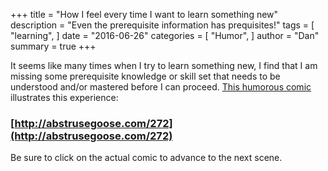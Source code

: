 +++
title = "How I feel every time I want to learn something new"
description = "Even the prerequisite information has prequisites!"
tags = [
    "learning",
]
date = "2016-06-26"
categories = [
    "Humor",
]
author = "Dan"
summary = true 
+++

It seems like many times when I try to learn something new, I find that I am missing some prerequisite knowledge or skill set that needs to be understood and/or mastered before I can proceed. [This humorous comic](http://abstrusegoose.com/272) illustrates this experience:

### [http://abstrusegoose.com/272](http://abstrusegoose.com/272)

Be sure to click on the actual comic to advance to the next scene.


